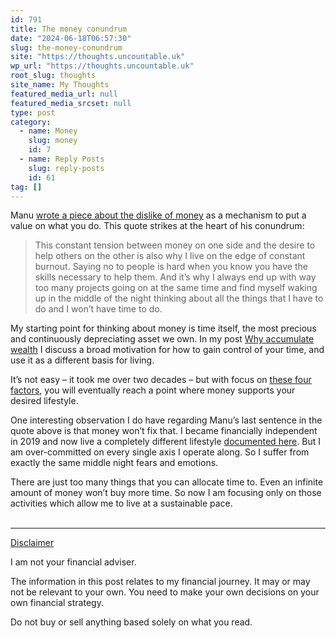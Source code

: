 ```yaml
---
id: 791
title: The money conundrum
date: "2024-06-18T06:57:30"
slug: the-money-conundrum
site: "https://thoughts.uncountable.uk"
wp_url: "https://thoughts.uncountable.uk"
root_slug: thoughts
site_name: My Thoughts
featured_media_url: null
featured_media_srcset: null
type: post
category:
  - name: Money
    slug: money
    id: 7
  - name: Reply Posts
    slug: reply-posts
    id: 61
tag: []
---
```



<p>Manu <a href="https://manuelmoreale.com/the-money-conundrum">wrote a piece about the dislike of money</a> as a mechanism to put a value on what you do.  This quote strikes at the heart of his conundrum:</p>



<blockquote class="wp-block-quote is-style-plain is-layout-flow wp-block-quote-is-layout-flow is-style-plain--3">
<p>This constant tension between money on one side and the desire to help others on the other is also why I live on the edge of constant burnout. Saying no to people is hard when you know you have the skills necessary to help them. And it’s why I always end up with way too many projects going on at the same time and find myself waking up in the middle of the night thinking about all the things that I have to do and I won’t have time to do.</p>
</blockquote>



<p>My starting point for thinking about money is time itself, the most precious and continuously depreciating asset we own. In my post <a href="https://thoughts.uncountable.uk/why-accumulate-wealth/" data-type="post" data-id="676">Why accumulate wealth</a> I discuss a broad motivation for how to gain control of your time, and use it as a different basis for living.</p>



<p>It&#8217;s not easy &#8211; it took me over two decades &#8211; but with focus on <a href="https://thoughts.uncountable.uk/most-important-factors-for-accumulating-wealth/" data-type="post" data-id="228">these four factors</a>, you will eventually reach a point where money supports your desired lifestyle.</p>



<p>One interesting observation I do have regarding Manu&#8217;s last sentence in the quote above is that money won&#8217;t fix that. I became financially independent in 2019 and now live a completely different lifestyle <a href="https://diary.uncountable.uk/">documented here</a>. But I am over-committed on every single axis I operate along. So I suffer from exactly the same middle night fears and emotions.</p>



<p>There are just too many things that you can allocate time to.  Even an infinite amount of money won&#8217;t buy more time.  So now I am focusing only on those activities which allow me to live at a sustainable pace.  </p>
<br /><!-- wp:group {"layout":{"type":"constrained"}} -->
<div class="wp-block-group"><!-- wp:separator {"style":{"spacing":{"margin":{"top":"var:preset|spacing|40","bottom":"0"}}}} -->
<hr class="wp-block-separator has-alpha-channel-opacity" style="margin-top:var(--wp--preset--spacing--40);margin-bottom:0"/>
<!-- /wp:separator -->

<!-- wp:paragraph {"style":{"typography":{"textDecoration":"underline"}}} -->
<p style="text-decoration:underline">Disclaimer</p>
<!-- /wp:paragraph -->

<!-- wp:paragraph -->
<p>I am not your financial adviser.   </p>
<!-- /wp:paragraph -->

<!-- wp:paragraph -->
<p>The information in this post relates to my financial journey.  It may or may not be relevant to your own.  You need to make your own decisions on your own financial strategy.</p>
<!-- /wp:paragraph -->

<!-- wp:paragraph -->
<p>Do not buy or sell anything based solely on what you read.</p>
<!-- /wp:paragraph --></div>
<!-- /wp:group -->